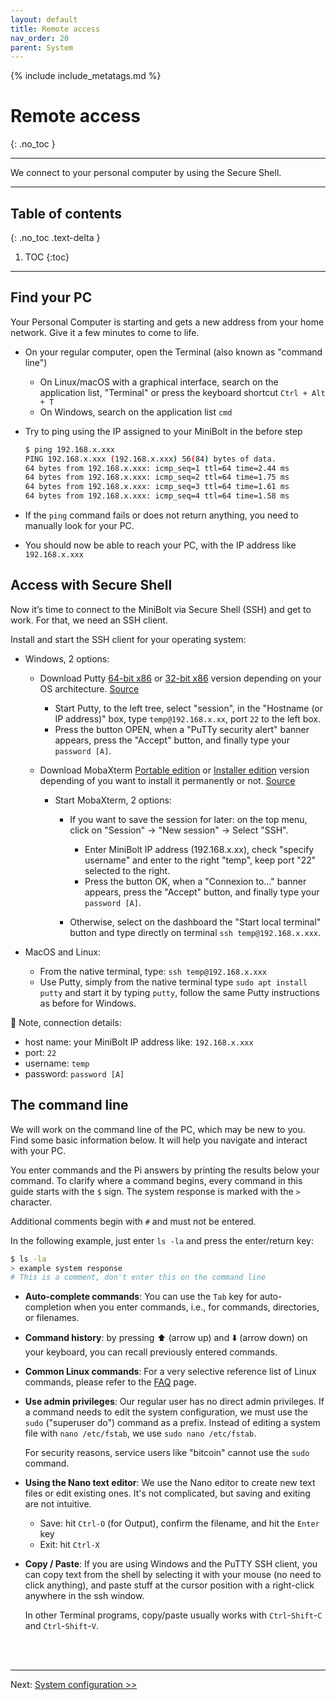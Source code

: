 ```yaml
---
layout: default
title: Remote access
nav_order: 20
parent: System
---
```

<!-- markdownlint-disable MD014 MD022 MD025 MD033 MD040 -->
{% include include_metatags.md %}

# Remote access

{: .no_toc }

---

We connect to your personal computer by using the Secure Shell.

---

## Table of contents
{: .no_toc .text-delta }

1. TOC
{:toc}

---

## Find your PC

Your Personal Computer is starting and gets a new address from your home network.
Give it a few minutes to come to life.

* On your regular computer, open the Terminal (also known as "command line")
  * On Linux/macOS with a graphical interface, search on the application list, "Terminal" or press the keyboard shortcut `Ctrl + Alt + T`
  * On Windows, search on the application list `cmd`

* Try to ping using the IP assigned to your MiniBolt in the before step

  ```sh
  $ ping 192.168.x.xxx
  PING 192.168.x.xxx (192.168.x.xxx) 56(84) bytes of data.
  64 bytes from 192.168.x.xxx: icmp_seq=1 ttl=64 time=2.44 ms
  64 bytes from 192.168.x.xxx: icmp_seq=2 ttl=64 time=1.75 ms
  64 bytes from 192.168.x.xxx: icmp_seq=3 ttl=64 time=1.61 ms
  64 bytes from 192.168.x.xxx: icmp_seq=4 ttl=64 time=1.58 ms
  ```

* If the `ping` command fails or does not return anything, you need to manually look for your PC.

* You should now be able to reach your PC, with the IP address like `192.168.x.xxx`

## Access with Secure Shell

Now it’s time to connect to the MiniBolt via Secure Shell (SSH) and get to work.
For that, we need an SSH client.

Install and start the SSH client for your operating system:

* Windows, 2 options:

  * Download Putty [64-bit x86](https://the.earth.li/~sgtatham/putty/latest/w64/putty.exe) or [32-bit x86](https://the.earth.li/~sgtatham/putty/latest/w32/putty.exe) version depending on your OS architecture. [Source](https://www.chiark.greenend.org.uk/~sgtatham/putty/latest.html)

    * Start Putty, to the left tree, select "session", in the "Hostname (or IP address)" box, type `temp@192.168.x.xx`, port `22` to the left box.
    * Press the button OPEN, when a "PuTTy security alert" banner appears, press the "Accept" button, and finally type your `password [A]`.

  * Download MobaXterm [Portable edition](https://download.mobatek.net/2232022120824733/MobaXterm_Portable_v22.3.zip) or [Installer edition](https://download.mobatek.net/2232022120824733/MobaXterm_Installer_v22.3.zip) version depending of you want to install it permanently or not. [Source](https://mobaxterm.mobatek.net/)

    * Start MobaXterm, 2 options:

      * If you want to save the session for later: on the top menu, click on "Session" -> "New session" -> Select "SSH".
        * Enter MiniBolt IP address (192.168.x.xx), check "specify username" and enter to the right "temp", keep port "22" selected to the right.
        * Press the button OK, when a "Connexion to..." banner appears, press the "Accept" button, and finally type your `password [A]`.

      * Otherwise, select on the dashboard the "Start local terminal" button and type directly on terminal `ssh temp@192.168.x.xxx`.

* MacOS and Linux:

  * From the native terminal, type: `ssh temp@192.168.x.xxx`
  * Use Putty, simply from the native terminal type `sudo apt install putty` and start it by typing `putty`, follow the same Putty instructions as before for Windows.

📝 Note, connection details:

  * host name: your MiniBolt IP address like: `192.168.x.xxx`
  * port: `22`
  * username: `temp`
  * password: `password [A]`

## The command line

We will work on the command line of the PC, which may be new to you.
Find some basic information below.
It will help you navigate and interact with your PC.

You enter commands and the Pi answers by printing the results below your command.
To clarify where a command begins, every command in this guide starts with the `$` sign. The system response is marked with the `>` character.

Additional comments begin with `#` and must not be entered.

In the following example, just enter `ls -la` and press the enter/return key:

  ```sh
  $ ls -la
  > example system response
  # This is a comment, don't enter this on the command line
  ```

* **Auto-complete commands**:
  You can use the `Tab` key for auto-completion when you enter commands, i.e., for commands, directories, or filenames.

* **Command history**:
  by pressing ⬆️ (arrow up) and ⬇️ (arrow down) on your keyboard, you can recall previously entered commands.

* **Common Linux commands**:
  For a very selective reference list of Linux commands, please refer to the [FAQ](../faq.md) page.

* **Use admin privileges**:
  Our regular user has no direct admin privileges.
  If a command needs to edit the system configuration, we must use the `sudo` ("superuser do") command as a prefix.
  Instead of editing a system file with `nano /etc/fstab`, we use `sudo nano /etc/fstab`.

  For security reasons, service users like "bitcoin" cannot use the `sudo` command.

* **Using the Nano text editor**:
  We use the Nano editor to create new text files or edit existing ones.
  It's not complicated, but saving and exiting are not intuitive.

  * Save: hit `Ctrl-O` (for Output), confirm the filename, and hit the `Enter` key
  * Exit: hit `Ctrl-X`

* **Copy / Paste**:
  If you are using Windows and the PuTTY SSH client, you can copy text from the shell by selecting it with your mouse (no need to click anything), and paste stuff at the cursor position with a right-click anywhere in the ssh window.

  In other Terminal programs, copy/paste usually works with `Ctrl`-`Shift`-`C` and `Ctrl`-`Shift`-`V`.

<br /><br />

---

Next: [System configuration >>](configuration.md)
